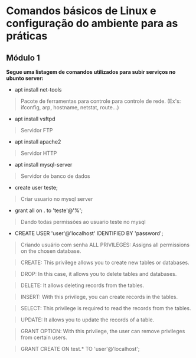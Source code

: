 # Comandos básicos de Linux e configuração do ambiente para as práticas
## Módulo 1

__Segue uma listagem de comandos utilizados para subir serviços no ubunto server:__

  - apt install net-tools
  > Pacote de ferramentas para controle para controle de rede. (Ex's: ifconfig, arp, hostname, netstat, route...)
  - apt install vsftpd
  > Servidor FTP
  - apt install apache2
  > Servidor HTTP
  - apt install mysql-server
  > Servidor de banco de dados  
  - create user teste;
  > Criar usuario no mysql server
  - grant all on . to 'teste'@'%';
  > Dando todas permissões ao usuario teste no mysql  
  - CREATE USER 'user'@'localhost' IDENTIFIED BY 'password';
  > Criando usuário com senha 
  >ALL PRIVILEGES: Assigns all permissions on the chosen database.
  
  >CREATE: This privilege allows you to create new tables or databases.
  
  >DROP: In this case, it allows you to delete tables and databases.
  
  >DELETE: It allows deleting records from the tables.
  
  >INSERT: With this privilege, you can create records in the tables.
  
  >SELECT: This privilege is required to read the records from the tables.
  
  >UPDATE: It allows you to update the records of a table.
  
  >GRANT OPTION: With this privilege, the user can remove privileges from certain users.
  
  >GRANT CREATE ON test.* TO 'user'@'localhost';
